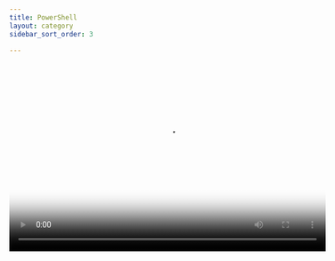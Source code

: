 ```yaml
---
title: PowerShell
layout: category
sidebar_sort_order: 3

---
```


<video poster="/Images/Group Membership GUI.PNG" width="568" height="340" controls preload> 
    <source src="/Images/PowerShell GUI.webm" media="only screen and (min-device-width: 200px)"></source> 
    <source src="/Images/PowerShell GUI.webm" media="only screen and (max-device-width: 568px)"></source> 
    <source src="/Images/PowerShell GUI.webm"></source> 
</video>

